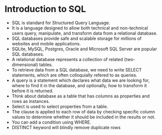 # Introduction to SQL
- SQL is standard for Structured Query Language.
- It is a language designed to allow both technical and non-technical users query, manipulate, and transform data from a relational database. 
- SQL databases provide safe and scalable storage for millions of websites and mobile applications.
- SQLite, MySQL, Postgres, Oracle and Microsoft SQL Server are popular SQL databases.
- A relational database represents a collection of related (two-dimensional) tables. 
- To retrieve data from a SQL database, we need to write SELECT statements, which are often colloquially refered to as queries.
- A query is a statement which declares what data we are looking for, where to find it in the database, and optionally, how to transform it before it is returned.
- Think about database as a table that has columns as properties and rows as instances.
- Select is used to select properties from a table.
- The clause is applied to each row of data by checking specific column values to determine whether it should be included in the results or not.
- You can add a condition using WHERE.
- DISTINCT keyword will blindly remove duplicate rows

